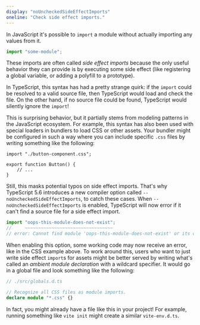 ```yaml
---
display: "noUncheckedSideEffectImports"
oneline: "Check side effect imports."
---
```


In JavaScript it's possible to `import` a module without actually importing any values from it.

```ts
import "some-module";
```

These imports are often called *side effect imports* because the only useful behavior they can provide is by executing some side effect (like registering a global variable, or adding a polyfill to a prototype).

In TypeScript, this syntax has had a pretty strange quirk: if the `import` could be resolved to a valid source file, then TypeScript would load and check the file.
On the other hand, if no source file could be found, TypeScript would silently ignore the `import`!

This is surprising behavior, but it partially stems from modeling patterns in the JavaScript ecosystem.
For example, this syntax has also been used with special loaders in bundlers to load CSS or other assets.
Your bundler might be configured in such a way where you can include specific `.css` files by writing something like the following:

```tsx
import "./button-component.css";

export function Button() {
    // ...
}
```

Still, this masks potential typos on side effect imports.
That's why TypeScript 5.6 introduces a new compiler option called `--noUncheckedSideEffectImports`, to catch these cases.
When `--noUncheckedSideEffectImports` is enabled, TypeScript will now error if it can't find a source file for a side effect import.

```ts
import "oops-this-module-does-not-exist";
//     ~~~~~~~~~~~~~~~~~~~~~~~~~~~~~~~~~
// error: Cannot find module 'oops-this-module-does-not-exist' or its corresponding type declarations.
```

When enabling this option, some working code may now receive an error, like in the CSS example above.
To work around this, users who want to just write side effect `import`s for assets might be better served by writing what's called an *ambient module declaration* with a wildcard specifier.
It would go in a global file and look something like the following:

```ts
// ./src/globals.d.ts

// Recognize all CSS files as module imports.
declare module "*.css" {}
```

In fact, you might already have a file like this in your project!
For example, running something like `vite init` might create a similar `vite-env.d.ts`.
